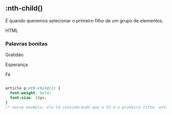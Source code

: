 ## :nth-child()

É quando queremos selecionar o primeiro filho de um grupo de elementos.

HTML

<article>
	<h3>Palavras bonitas</h3>
  <p>Gratidão</p>
  <p>Esperança</p>
  <p>Fé</p>
</article>

``` CSS

article p:nth-child(2) {
  font-weight: bold;
  font-size: 18px;
}
/* nesse exemplo, ele tá considerando que o h3 é o primeiro filho. então se quero pegar o primeiro p, devo considerar que ele está na segunda posição.. então estou dizendo, pegue a tag p que é filha de article e que  está na segunda posição*/

```

